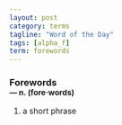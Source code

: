 ```yaml
---
layout: post
category: terms
tagline: "Word of the Day"
tags: [alpha_f]
term: forewords
---
```


<h3>Forewords<br/> <small>&mdash; n. (fore<span>&middot;</span>words)</small></h3>
<p><ol>
<li>a short phrase</li>
</ol></p>

